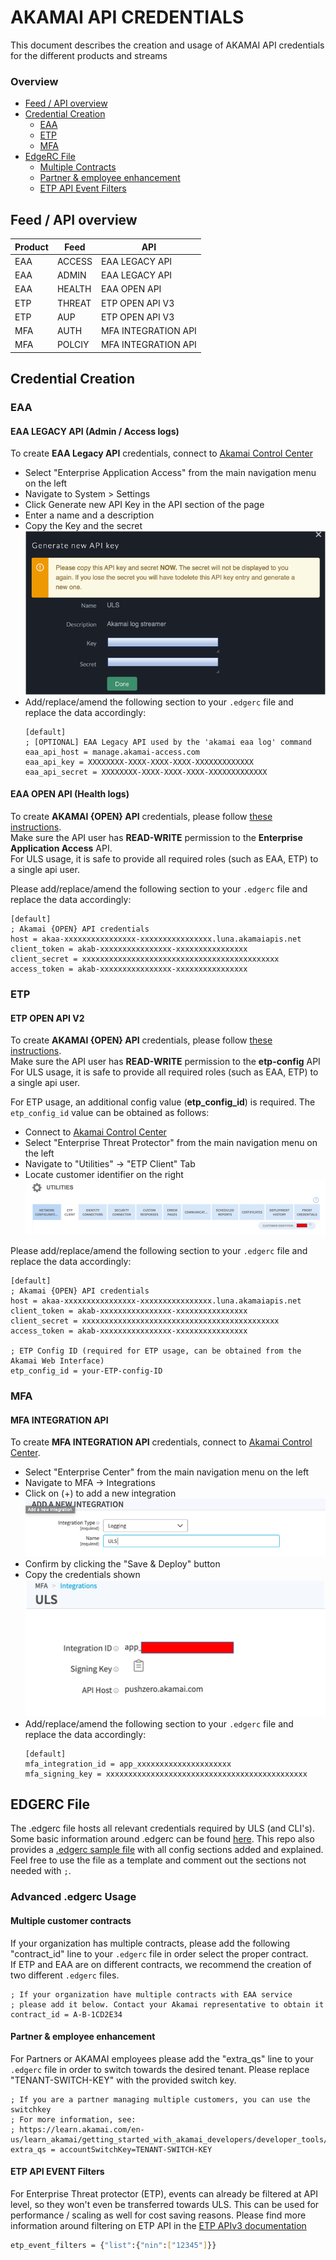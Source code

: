 # AKAMAI API CREDENTIALS
This document describes the creation and usage of AKAMAI API credentials for the different products and streams

### Overview
- [Feed / API overview](#feed--api-overview)
- [Credential Creation](#credential-creation)
    - [EAA](#eaa)
    - [ETP](#etp)
    - [MFA](#mfa)
- [EdgeRC File](#edgerc-file)
    - [Multiple Contracts](#multiple-customer-contracts)
    - [Partner & employee enhancement](#partner--employee-enhancement)
    - [ETP API Event Filters](#etp-api-event-filters)

## Feed / API overview
|Product|Feed|API|
|---|---|---|
|EAA|ACCESS|EAA LEGACY API|
|EAA|ADMIN|EAA LEGACY API|
|EAA|HEALTH|EAA OPEN API|
|ETP|THREAT|ETP OPEN API V3|
|ETP|AUP|ETP OPEN API V3|
|MFA|AUTH|MFA INTEGRATION API|
|MFA|POLCIY|MFA INTEGRATION API|


## Credential Creation
### EAA 
#### EAA LEGACY API (Admin / Access logs)
To create **EAA Legacy API** credentials, connect to [Akamai Control Center](https://control.akamai.com)
- Select "Enterprise Application Access" from the main navigation menu on the left
- Navigate to System > Settings
- Click Generate new API Key in the API section of the page
- Enter a name and a description
- Copy the Key and the secret
![img.png](images/uls_apicreds_eaa_legacy.png)
- Add/replace/amend the following section to your `.edgerc` file and replace the data accordingly:
    ```text
    [default]
    ; [OPTIONAL] EAA Legacy API used by the 'akamai eaa log' command
    eaa_api_host = manage.akamai-access.com
    eaa_api_key = XXXXXXXX-XXXX-XXXX-XXXX-XXXXXXXXXXXXX
    eaa_api_secret = XXXXXXXX-XXXX-XXXX-XXXX-XXXXXXXXXXXXX
    ```

#### EAA OPEN API (Health logs)
To create **AKAMAI {OPEN} API** credentials, please follow [these instructions](https://developer.akamai.com/legacy/introduction/Prov_Creds.html).  
Make sure the API user has **READ-WRITE** permission to the **Enterprise Application Access** API.  
For ULS usage, it is safe to provide all required roles (such as EAA, ETP) to a single api user.

Please add/replace/amend the following section to your `.edgerc` file and replace the data accordingly:
```text
[default]
; Akamai {OPEN} API credentials
host = akaa-xxxxxxxxxxxxxxxx-xxxxxxxxxxxxxxxx.luna.akamaiapis.net
client_token = akab-xxxxxxxxxxxxxxxx-xxxxxxxxxxxxxxxx
client_secret = xxxxxxxxxxxxxxxxxxxxxxxxxxxxxxxxxxxxxxxxxxxx
access_token = akab-xxxxxxxxxxxxxxxx-xxxxxxxxxxxxxxxx
```

### ETP
#### ETP OPEN API V2
To create **AKAMAI {OPEN} API** credentials, please follow [these instructions](https://developer.akamai.com/legacy/introduction/Prov_Creds.html).  
Make sure the API user has **READ-WRITE** permission to the **etp-config** API
For ULS usage, it is safe to provide all required roles (such as EAA, ETP) to a single api user.

For ETP usage, an additional config value (**etp_config_id**) is required.
The `etp_config_id` value can be obtained as follows:
- Connect to [Akamai Control Center](https://control.akamai.com)
- Select "Enterprise Threat Protector" from the main navigation menu on the left
- Navigate to "Utilities" -> "ETP Client" Tab
- Locate customer identifier on the right
![img.png](images/uls_apicreds_etp_configid.png)

Please add/replace/amend the following section to your `.edgerc` file and replace the data accordingly:
```text
[default]
; Akamai {OPEN} API credentials
host = akaa-xxxxxxxxxxxxxxxx-xxxxxxxxxxxxxxxx.luna.akamaiapis.net
client_token = akab-xxxxxxxxxxxxxxxx-xxxxxxxxxxxxxxxx
client_secret = xxxxxxxxxxxxxxxxxxxxxxxxxxxxxxxxxxxxxxxxxxxx
access_token = akab-xxxxxxxxxxxxxxxx-xxxxxxxxxxxxxxxx

; ETP Config ID (required for ETP usage, can be obtained from the Akamai Web Interface)
etp_config_id = your-ETP-config-ID
```

### MFA
#### MFA INTEGRATION API
To create **MFA INTEGRATION API** credentials, connect to [Akamai Control Center](https://control.akamai.com).
- Select "Enterprise Center" from the main navigation menu on the left
- Navigate to MFA -> Integrations 
- Click on (+) to add a new integration
    ![img.png](images/uls_apicreds_mfa_create.png)
- Confirm by clicking the "Save & Deploy" button
- Copy the credentials shown
    ![img.png](images/uls_apicreds_mfa_creds.png)
- Add/replace/amend the following section to your `.edgerc` file and replace the data accordingly:
    ```text
    [default]
    mfa_integration_id = app_xxxxxxxxxxxxxxxxxxxxx
    mfa_signing_key = xxxxxxxxxxxxxxxxxxxxxxxxxxxxxxxxxxxxxxxxxxxxx
    ```


## EDGERC File
The .edgerc file hosts all relevant credentials required by ULS (and CLI's). Some basic information around .edgerc can be found [here](https://developer.akamai.com/legacy/introduction/Conf_Client.html).
This repo also provides a [.edgerc sample file](examples/.edgerc-sample) with all config sections added and explained.
Feel free to use the file as a template and comment out the sections not needed with `;`. 


### Advanced .edgerc Usage 
#### Multiple customer contracts
If your organization has multiple contracts, please add the following "contract_id" line to your `.edgerc` file in order select the proper contract.  
If ETP and EAA are on different contracts, we recommend the creation of two different `.edgerc` files.
```text
; If your organization have multiple contracts with EAA service
; please add it below. Contact your Akamai representative to obtain it
contract_id = A-B-1CD2E34
```

#### Partner & employee enhancement
For Partners or AKAMAI employees please add the "extra_qs" line to your `.edgerc` file in order to switch towards the desired tenant. Please replace "TENANT-SWITCH-KEY" with the provided switch key.
```text
; If you are a partner managing multiple customers, you can use the switchkey
; For more information, see:
; https://learn.akamai.com/en-us/learn_akamai/getting_started_with_akamai_developers/developer_tools/accountSwitch.html
extra_qs = accountSwitchKey=TENANT-SWITCH-KEY
```

#### ETP API EVENT Filters
For Enterprise Threat protector (ETP), events can already be filtered at API level, so they won't even be transferred towards ULS.
This can be used for performance / scaling as well for cost saving reasons.
Please find more information around filtering on ETP API in the [ETP APIv3 documentation](https://developer.akamai.com/api/enterprise_security/enterprise_threat_protector_reporting/v3.html#filter)
```bash
etp_event_filters = {"list":{"nin":["12345"]}}
```